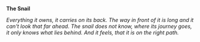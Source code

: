 **The Snail**

*Everything it owns, it carries on its back. The way in front of it is long and it can't look that far ahead. The snail does not know, where its journey goes, it only knows what lies behind. And it feels, that it is on the right path.*
